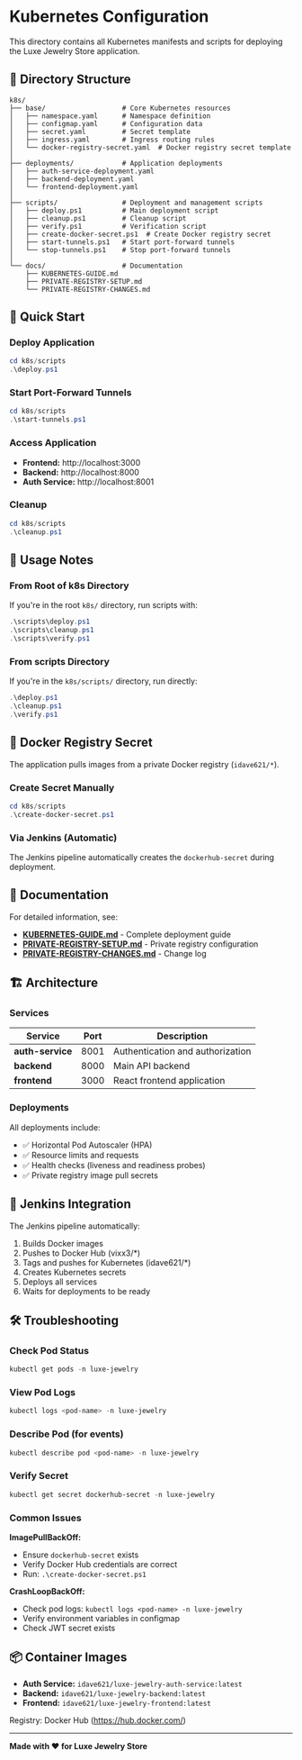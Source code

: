 # Kubernetes Configuration

This directory contains all Kubernetes manifests and scripts for deploying the Luxe Jewelry Store application.

## 📁 Directory Structure

```
k8s/
├── base/                   # Core Kubernetes resources
│   ├── namespace.yaml      # Namespace definition
│   ├── configmap.yaml      # Configuration data
│   ├── secret.yaml         # Secret template
│   ├── ingress.yaml        # Ingress routing rules
│   └── docker-registry-secret.yaml  # Docker registry secret template
│
├── deployments/            # Application deployments
│   ├── auth-service-deployment.yaml
│   ├── backend-deployment.yaml
│   └── frontend-deployment.yaml
│
├── scripts/                # Deployment and management scripts
│   ├── deploy.ps1          # Main deployment script
│   ├── cleanup.ps1         # Cleanup script
│   ├── verify.ps1          # Verification script
│   ├── create-docker-secret.ps1  # Create Docker registry secret
│   ├── start-tunnels.ps1   # Start port-forward tunnels
│   └── stop-tunnels.ps1    # Stop port-forward tunnels
│
└── docs/                   # Documentation
    ├── KUBERNETES-GUIDE.md
    ├── PRIVATE-REGISTRY-SETUP.md
    └── PRIVATE-REGISTRY-CHANGES.md
```

## 🚀 Quick Start

### Deploy Application

```powershell
cd k8s/scripts
.\deploy.ps1
```

### Start Port-Forward Tunnels

```powershell
cd k8s/scripts
.\start-tunnels.ps1
```

### Access Application

- **Frontend:** http://localhost:3000
- **Backend:** http://localhost:8000
- **Auth Service:** http://localhost:8001

### Cleanup

```powershell
cd k8s/scripts
.\cleanup.ps1
```

## 📝 Usage Notes

### From Root of k8s Directory

If you're in the root `k8s/` directory, run scripts with:

```powershell
.\scripts\deploy.ps1
.\scripts\cleanup.ps1
.\scripts\verify.ps1
```

### From scripts Directory

If you're in the `k8s/scripts/` directory, run directly:

```powershell
.\deploy.ps1
.\cleanup.ps1
.\verify.ps1
```

## 🔐 Docker Registry Secret

The application pulls images from a private Docker registry (`idave621/*`).

### Create Secret Manually

```powershell
cd k8s/scripts
.\create-docker-secret.ps1
```

### Via Jenkins (Automatic)

The Jenkins pipeline automatically creates the `dockerhub-secret` during deployment.

## 📖 Documentation

For detailed information, see:

- **[KUBERNETES-GUIDE.md](docs/KUBERNETES-GUIDE.md)** - Complete deployment guide
- **[PRIVATE-REGISTRY-SETUP.md](docs/PRIVATE-REGISTRY-SETUP.md)** - Private registry configuration
- **[PRIVATE-REGISTRY-CHANGES.md](docs/PRIVATE-REGISTRY-CHANGES.md)** - Change log

## 🏗️ Architecture

### Services

| Service | Port | Description |
|---------|------|-------------|
| **auth-service** | 8001 | Authentication and authorization |
| **backend** | 8000 | Main API backend |
| **frontend** | 3000 | React frontend application |

### Deployments

All deployments include:
- ✅ Horizontal Pod Autoscaler (HPA)
- ✅ Resource limits and requests
- ✅ Health checks (liveness and readiness probes)
- ✅ Private registry image pull secrets

## 🔧 Jenkins Integration

The Jenkins pipeline automatically:

1. Builds Docker images
2. Pushes to Docker Hub (vixx3/*)
3. Tags and pushes for Kubernetes (idave621/*)
4. Creates Kubernetes secrets
5. Deploys all services
6. Waits for deployments to be ready

## 🛠️ Troubleshooting

### Check Pod Status

```powershell
kubectl get pods -n luxe-jewelry
```

### View Pod Logs

```powershell
kubectl logs <pod-name> -n luxe-jewelry
```

### Describe Pod (for events)

```powershell
kubectl describe pod <pod-name> -n luxe-jewelry
```

### Verify Secret

```powershell
kubectl get secret dockerhub-secret -n luxe-jewelry
```

### Common Issues

**ImagePullBackOff:**
- Ensure `dockerhub-secret` exists
- Verify Docker Hub credentials are correct
- Run: `.\create-docker-secret.ps1`

**CrashLoopBackOff:**
- Check pod logs: `kubectl logs <pod-name> -n luxe-jewelry`
- Verify environment variables in configmap
- Check JWT secret exists

## 📦 Container Images

- **Auth Service:** `idave621/luxe-jewelry-auth-service:latest`
- **Backend:** `idave621/luxe-jewelry-backend:latest`
- **Frontend:** `idave621/luxe-jewelry-frontend:latest`

Registry: Docker Hub (https://hub.docker.com/)

---

**Made with ❤️ for Luxe Jewelry Store**
